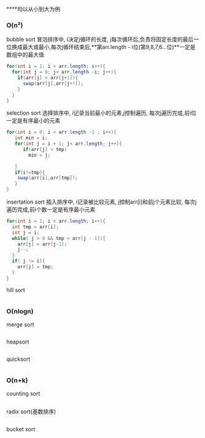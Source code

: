 ****均以从小到大为例

### O(n²)

bubble sort
冒泡排序中, i决定j循环的长度, j每次循环后,负责将固定长度的最后一位换成最大或最小,每次j循环结束后,**第arr.length - i位(第9,8,7,6...位)**一定是数组中的最大值
```java
for(int i = 1; i < arr.length; i++){
  for(int j = 0; j< arr.length -i; j++){
    if(arr[j] > arr[j+1]){
      swap(arr[j],arr[j+!]);
    }
  }
}
```

selection sort
选择排序中, i记录当前最小的元素,j控制遍历, 每次j遍历完成,前i位一定是有序最小的元素
```java
for(int i = 0; i < arr.length -1 ; i++){
   int min = i;
   for(int j = i + 1; j< arr.length; j++){
      if(arr[j] < tmp)
        min = j;
      
   }
   if(i!=tmp){
    swap(arr[i],arr[tmp]);
   }
}

```


insertation sort
插入排序中, i记录被比较元素, j控制arr[i]和前j个元素比较, 每次j遍历完成,前i个数一定是有序最小元素
```java
for(int i = 1; i < arr.length; i++){
  int tmp = arr[i];
  int j = i;
  while( j > 0 && tmp < arr[j - 1]){
    arr[j] = arr[j-1];
    j--;
  }
  if( j != i){
    arr[j] = tmp;
  }
}
```


hill sort
```java
```


### O(nlogn)
merge sort
```java
```


heapsort
```java
```


quicksort
```java
```




### O(n+k)
counting sort
```java
```


radix sort(基数排序)
```java
```

bucket sort
```java
```
